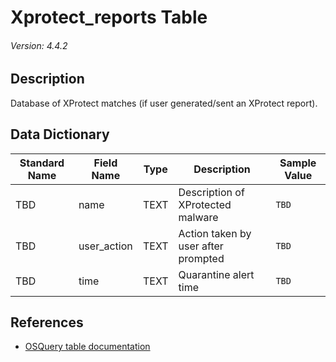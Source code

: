 # Xprotect_reports Table
###### Version: 4.4.2

## Description
Database of XProtect matches (if user generated/sent an XProtect report).

## Data Dictionary
|Standard Name|Field Name|Type|Description|Sample Value|
|---|---|---|---|---|
|TBD|name|TEXT|Description of XProtected malware|`TBD`|
|TBD|user_action|TEXT|Action taken by user after prompted|`TBD`|
|TBD|time|TEXT|Quarantine alert time|`TBD`|

## References
* [OSQuery table documentation](https://osquery.io/schema/current#xprotect_reports)
